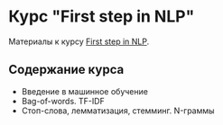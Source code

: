# Курс "First step in NLP"

Материалы к курсу [First step in NLP](https://stepik.org/course/129443/).

## Содержание курса
- Введение в машинное обучение
- Bag-of-words. TF-IDF
- Стоп-слова, лемматизация, стемминг. N-граммы

